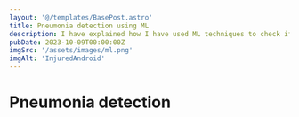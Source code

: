 ```yaml
---
layout: '@/templates/BasePost.astro'
title: Pneumonia detection using ML
description: I have explained how I have used ML techniques to check if the patient has pneumonia or not.
pubDate: 2023-10-09T00:00:00Z
imgSrc: '/assets/images/ml.png'
imgAlt: 'InjuredAndroid'
---
```


# Pneumonia detection 
